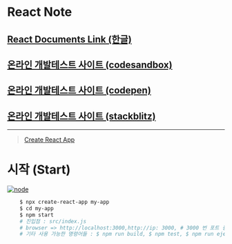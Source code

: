 # React Note

## [React Documents Link (한글)](https://ko.reactjs.org/docs/getting-started.html)

## [온라인 개발테스트 사이트 (codesandbox)](https://codesandbox.io/s/new)

## [온라인 개발테스트 사이트 (codepen)](https://codepen.io/pen?&editors=0010&layout=left)

## [온라인 개발테스트 사이트 (stackblitz)](https://stackblitz.com/edit/react-qemgfw?file=src%2FApp.js)  

---

> [Create React App](https://create-react-app.dev/)

# 시작 (Start)

[![node](https://nodejs.org/static/images/logo.svg)](https://nodejs.org/en)

```bash
    $ npx create-react-app my-app
    $ cd my-app
    $ npm start  
    # 진입점 : src/index.js
    # browser => http://localhost:3000,http://ip: 3000, # 3000 번 포트 충돌시 조치
    # 기타 사용 가능한 명령어들 : $ npm run build, $ npm test, $ npm run eject
```
